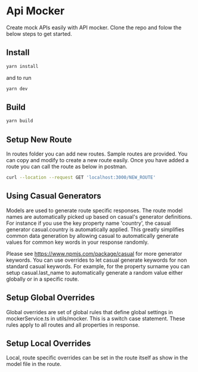# Api Mocker

Create mock APIs easily with API mocker. Clone the repo and folow the below steps to get started. 

## Install

```bash
yarn install
```

and to run
```bash
yarn dev
```

## Build

```bash
yarn build
```


## Setup New Route

In routes folder you can add new routes. Sample routes are provided. You can copy and modify to create a new route easily. Once you have added a route you can call the route as below in postman.

```bash
curl --location --request GET 'localhost:3000/NEW_ROUTE'
```

## Using Casual Generators

Models are used to generate route specific responses. The route model names are automatically picked up based on casual's generator definitions. For instance if you use the key property name 'country', the casual generator casual.country is automatically applied. This greatly simplifies common data generation by allowing casual to automatically generate values for common key words in your response randomly. 

Please see https://www.npmjs.com/package/casual  for more generator keywords. You can use overrides to let casual generate keywords for non standard casual keywords. For example, for the property surname you can setup casual.last_name to automatically generate a random value either globally or in a specific route. 


## Setup Global Overrides

Global overrides are set of global rules that define global settings in mockerService.ts in utils/mocker. This is a switch case statement. These rules apply to all routes and all properties in response. 


## Setup Local Overrides

Local, route specific overrides can be set in the route itself as show in the model file in the route. 